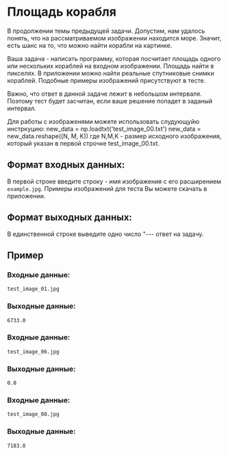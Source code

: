 # Площадь корабля
В продолжении темы предыдущей задачи. Допустим, нам удалось понять, что на рассматриваемом изображении находится море. Значит, есть шанс на то, что можно найти корабли на картинке. 

Ваша задача - написать программу, которая посчитает площадь одного или нескольких кораблей на входном изображении. Площадь найти в пикселях. В приложении можно найти реальные спутниковые снимки кораблей. Подобные примеры изображений присутствуют в тесте.

Важно, что ответ в данной задаче лежит в небольшом интервале. Поэтому тест будет засчитан, если ваше решение попадет в заданый интервал.

Для работы с изображенями можете использовать слудующуйю инстркуцию:
new_data = np.loadtxt('test_image_00.txt')
new_data = new_data.reshape((N, M, K))
где N,M,K - размер исходного изображения, который указан в первой строчке test_image_00.txt.
## Формат входных данных:
В первой строке введите строку - имя изображения с его расширением `example.jpg`.
Примеры изображений для теста Вы можете скачать в приложении.

## Формат выходных данных:
В единственной строке выведите одно число "--- ответ на задачу.

## Пример

### Входные данные:
```
test_image_01.jpg
```
### Выходные данные:
```
6733.0
```

### Входные данные:
```
test_image_06.jpg
```
### Выходные данные:
```
0.0
```

### Входные данные:
```
test_image_08.jpg
```
### Выходные данные:
```
7183.0
```
